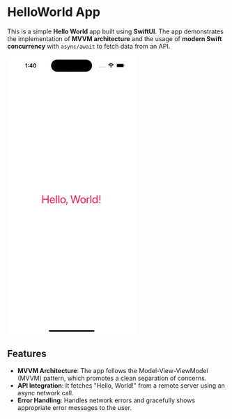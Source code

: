 # HelloWorld App

This is a simple **Hello World** app built using **SwiftUI**. The app demonstrates the implementation of **MVVM architecture** and the usage of **modern Swift concurrency** with `async/await` to fetch data from an API. 


![Demo GIF](hello_world.gif)

## Features

- **MVVM Architecture**: The app follows the Model-View-ViewModel (MVVM) pattern, which promotes a clean separation of concerns.
- **API Integration**: It fetches "Hello, World!" from a remote server using an async network call.
- **Error Handling**: Handles network errors and gracefully shows appropriate error messages to the user.



